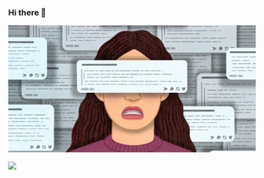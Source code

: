 ### Hi there 👋
[![Header](https://github.com/CondaPereira/CondaPereira/blob/main/stock_r.jpg "Header")](https://some-url.dev/)
<!--
**CondaPereira/CondaPereira** is a ✨ _special_ ✨ repository because its `README.md` (this file) appears on your GitHub profile.

Here are some ideas to get you started:

- 🔭 I’m currently working on ...
- 🌱 I’m currently learning ...
- 👯 I’m looking to collaborate on ...
- 🤔 I’m looking for help with ...
- 💬 Ask me about ...
- 📫 How to reach me: ...
- 😄 Pronouns: ...
- ⚡ Fun fact: ...
-->
<img align="center" src="https://github-readme-stats.vercel.app/api?username=CondaPereira&theme=graywhite&show_icons=true" />
